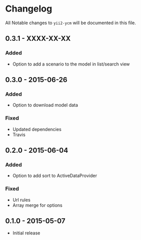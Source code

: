 # Changelog

All Notable changes to `yii2-ycm` will be documented in this file.

## 0.3.1 - XXXX-XX-XX

### Added
- Option to add a scenario to the model in list/search view

## 0.3.0 - 2015-06-26

### Added
- Option to download model data

### Fixed
- Updated dependencies
- Travis

## 0.2.0 - 2015-06-04

### Added
- Option to add sort to ActiveDataProvider

### Fixed
- Url rules
- Array merge for options

## 0.1.0 - 2015-05-07

- Initial release
